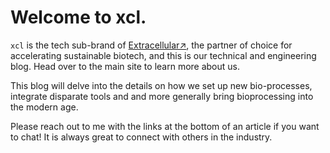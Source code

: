 ---
---
# Welcome to **xcl**.

`xcl` is the tech sub-brand of [Extracellular↗](https://extracellular.com), the partner of choice for accelerating sustainable biotech, and this is our technical and engineering blog. Head over to the main site to learn more about us.

This blog will delve into the details on how we set up new bio-processes, integrate disparate tools and and more generally bring bioprocessing into the modern age.

Please reach out to me with the links at the bottom of an article if you want to chat! It is always great to connect with others in the industry.
